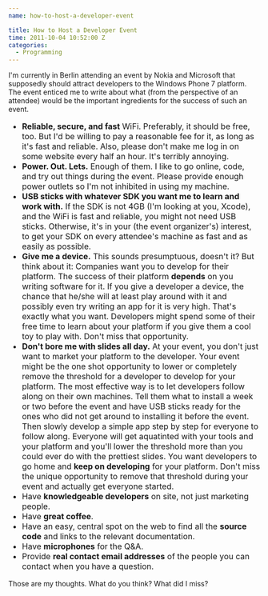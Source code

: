 ```yaml
---
name: how-to-host-a-developer-event

title: How to Host a Developer Event
time: 2011-10-04 10:52:00 Z
categories:
  - Programming
---
```


<p>I'm currently in Berlin attending an event by Nokia and Microsoft that supposedly should attract developers to the Windows Phone 7 platform. The event enticed me to write about what (from the perspective of an attendee) would be the important ingredients for the success of such an event.</p>

<p>
<ul style="font-size: 12pt;">
  <li><strong>Reliable, secure, and fast</strong> WiFi. Preferably, it should be free, too. But I'd be willing to pay a reasonable fee for it, as long as it's fast and reliable. Also, please don't make me log in on some website every half an hour. It's terribly annoying.</li>
  <li><strong>Power. Out. Lets.</strong> Enough of them. I like to go online, code, and try out things during the event. Please provide enough power outlets so I'm not inhibited in using my machine.</li>
  <li><strong>USB sticks with whatever SDK you want me to learn and work with.</strong> If the SDK is not 4GB (I'm looking at you, Xcode), and the WiFi is fast and reliable, you might not need USB sticks. Otherwise, it's in your (the event organizer's) interest, to get your SDK on every attendee's machine as fast and as easily as possible.</li>
  <li><strong>Give me a device.</strong> This sounds presumptuous, doesn't it? But think about it: Companies want you to develop for their platform. The success of their platform <strong>depends</strong> on you writing software for it. If you give a developer a device, the chance that he/she will at least play around with it and possibly even try writing an app for it is very high. That's exactly what you want. Developers might spend some of their free time to learn about your platform if you give them a cool toy to play with. Don't miss that opportunity.</li>
  <li><strong>Don't bore me with slides all day.</strong> At your event, you don't just want to market your platform to the developer. Your event might be the one shot opportunity to lower or completely remove the threshold for a developer to develop for your platform. The most effective way is to let developers follow along on their own machines. Tell them what to install a week or two before the event and have USB sticks ready for the ones who did not get around to installing it before the event. Then slowly develop a simple app step by step for everyone to follow along. Everyone will get aquatinted with your tools and your platform and you'll lower the threshold more than you could ever do with the prettiest slides. You want developers to go home and <strong>keep on developing</strong> for your platform. Don't miss the unique opportunity to remove that threshold during your event and actually get everyone started.</li>
  <li>Have <strong>knowledgeable developers</strong> on site, not just marketing people.</li>
  <li>Have <strong>great coffee</strong>.</li>
  <li>Have an easy, central spot on the web to find all the <strong>source code</strong> and links to the relevant documentation.</li>
  <li>Have <strong>microphones</strong> for the Q&amp;A.</li>
  <li>Provide <strong>real contact email addresses</strong> of the people you can contact when you have a question.</li>
</ul>
</p>

<p>Those are my thoughts. What do you think? What did I miss?</p>
